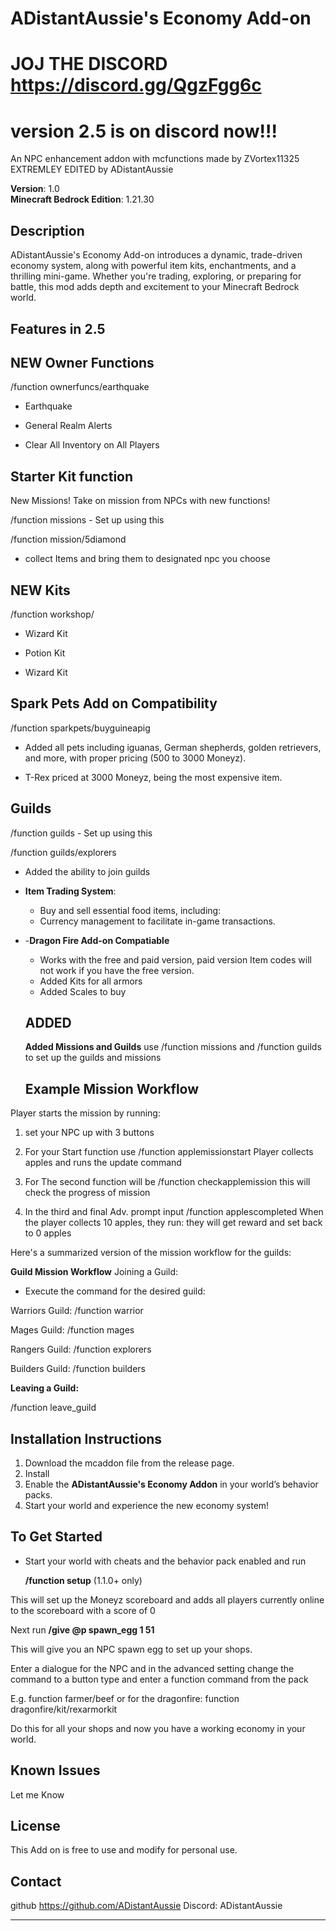 # ADistantAussie's Economy Add-on
# JOJ THE DISCORD https://discord.gg/QgzFgg6c


# version 2.5 is on discord now!!! 
An NPC enhancement addon with mcfunctions made by ZVortex11325 EXTREMLEY EDITED by ADistantAussie

**Version**: 1.0  
**Minecraft Bedrock Edition**: 1.21.30

## Description

ADistantAussie's Economy Add-on introduces a dynamic, trade-driven economy system, along with powerful item kits, enchantments, and a thrilling mini-game. Whether you're trading, exploring, or preparing for battle, this mod adds depth and excitement to your Minecraft Bedrock world.

## Features in 2.5



##  **NEW Owner Functions** 

/function ownerfuncs/earthquake

 - Earthquake

 - General Realm Alerts 

 - Clear All Inventory on All Players 



  ## **Starter Kit function**

  New Missions! Take on mission from NPCs with new functions!

/function missions - Set up using this

/function mission/5diamond



 - collect Items and bring them to designated npc you choose

## NEW **Kits**

/function workshop/

  - Wizard Kit

 -  Potion Kit

 - Wizard Kit

## **Spark Pets Add on Compatibility**

/function sparkpets/buyguineapig

  - Added all pets including iguanas, German shepherds, golden retrievers, and more, with proper pricing (500 to 3000 Moneyz).

  - T-Rex priced at 3000 Moneyz, being the most expensive item.

## **Guilds**

/function guilds - Set up using this

/function guilds/explorers

- Added the ability to join guilds

- **Item Trading System**: 
  -  Buy and sell essential food items, including:
  - Currency management to facilitate in-game transactions.
  
- -**Dragon Fire Add-on Compatiable**
  - Works with the free and paid version, paid version Item codes will not work if you have the free version. 
  - Added Kits for all armors 
  - Added Scales to buy 
  

  ## ADDED

  **Added Missions and Guilds**
  use /function missions and /function guilds
  to set up the guilds and missions

  ## Example Mission Workflow
Player starts the mission by running:

1. set your NPC up with 3 buttons
  
2.  For your Start function use /function applemissionstart
Player collects apples and runs the update command

3. For The second function will be /function checkapplemission this will check the progress of mission
  
5. In the third and final Adv. prompt input /function applescompleted
When the player collects 10 apples, they run: they will get reward and set back to 0 apples


Here's a summarized version of the mission workflow for the guilds:

**Guild Mission Workflow**
Joining a Guild:

- Execute the command for the desired guild:

Warriors Guild: /function warrior

Mages Guild: /function mages

Rangers Guild: /function explorers

Builders Guild: /function builders

**Leaving a Guild:**

/function leave_guild



## Installation Instructions

1. Download the mcaddon file from the release page.
2. Install
3. Enable the **ADistantAussie's Economy Addon** in your world’s behavior packs.
4. Start your world and experience the new economy system!

## To Get Started
  - Start your world with cheats and the behavior pack enabled and run

       **/function setup** (1.1.0+ only)

This will set up the Moneyz scoreboard and adds all players currently online to the scoreboard with a score of 0

Next run **/give @p spawn_egg 1 51**

This will give you an NPC spawn egg to set up your shops.

Enter a dialogue for the NPC and in the advanced setting change the command to a button type and enter a function command from the pack

E.g. function farmer/beef or for the dragonfire: function dragonfire/kit/rexarmorkit

Do this for all your shops and now you have a working economy in your world.


## Known Issues
Let me Know

## License

This Add on is free to use and modify for personal use.

## Contact

github
https://github.com/ADistantAussie
Discord: ADistantAussie

---

